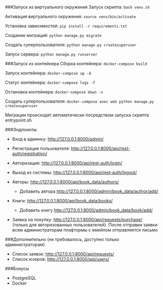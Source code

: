 ###Запуск из виртуального окружения
Запуск скрипта:
```bash venv.sh```

Активация виртуального окружения:
```source venv/bin/activate```

Установка зависимостей:
```pip install -r requirements.txt```

Создание миграций:
```python manage.py migrate```

Создать суперпользователя:
```python manage.py createsuperuser```

Запуск сервера:
```python manage.py runserver ```

###Запуск из контейнера
Сборка контейнера:
```docker-compose build ```

Запуск контейнера:
```docker-compose up -d```

Статус контейнера:
```docker-compose logs -f ```

Остановка контейнера:
```docker-compose down -v```

Создать суперпользователя:
```docker-compose exec web python manage.py createsuperuser```

Миграции происходят автоматически посредством запуска скрипта entrypoint.sh


###Эндпоинты
* Вход в админку: http://127.0.0.1:8000/admin/
* Регистрация пользователя: http://127.0.0.1:8000/api/rest-auth/registration/
* Авторизация: http://127.0.0.1:8000/api/rest-auth/login/
* Выход из системы: http://127.0.0.1:8000/api/rest-auth/logout/


* Авторы: http://127.0.0.1:8000/api/book_data/authors/
  * Добавить автора http://127.0.0.1:8000/admin/book_data/author/add/
* Книги: http://127.0.0.1:8000/api/book_data/books/
    * Добавить книгу http://127.0.0.1:8000/admin/book_data/book/add/


* Заявка на покупку: http://127.0.0.1:8000/api/requests/purchase/ (только для авторизованных пользователей). После отправки заявки всем администраторам плафтормы с емейлом отправляется письмо


###Дополнительно (не требовалось, доступно только администраторам)
* Список заявок: http://127.0.0.1:8000/api/requests/
* Список юзеров: http://127.0.0.1:8000/api/users/

###Бонусы
* PostgreSQL
* Docker